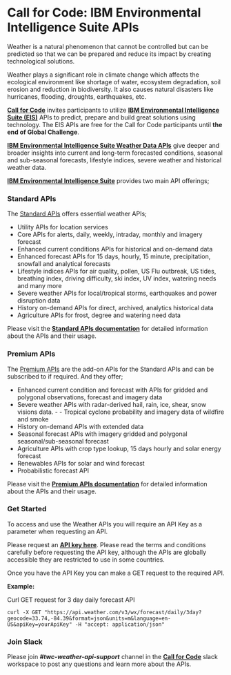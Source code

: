 # Call for Code: IBM Environmental Intelligence Suite APIs

Weather is a natural phenomenon that cannot be controlled but can be predicted so that we can be prepared and reduce its impact by creating technological solutions.

Weather plays a significant role in climate change which affects the ecological environment like shortage of water, ecosystem degradation, soil erosion and reduction in biodiversity. It also causes natural disasters like hurricanes, flooding, droughts, earthquakes, etc.

**[Call for Code](https://developer.ibm.com/callforcode/)** invites participants to utilize **[IBM Environmental Intelligence Suite (EIS)](https://www.ibm.com/products/environmental-intelligence-suite)** APIs to predict, prepare and build great solutions using technology. The EIS APIs are free for the Call for Code participants until **the end of Global Challenge**.

**[IBM Environmental Intelligence Suite Weather Data APIs](https://www.ibm.com/products/environmental-intelligence-suite)** give deeper and broader insights into current and long-term forecasted conditions, seasonal and sub-seasonal forecasts, lifestyle indices, severe weather and historical weather data.

**[IBM Environmental Intelligence Suite](https://www.ibm.com/products/environmental-intelligence-suite)** provides two main API offerings;

### Standard APIs

The [Standard APIs](https://docs.google.com/document/d/14OK6NG5GRwezb6-5C1vQJoRdStrGnXUiXBDCmQP9T9s/edit) offers essential weather APIs;

- Utility APIs for location services
- Core APIs for alerts, daily, weekly, intraday, monthly and imagery forecast
- Enhanced current conditions APIs for historical and on-demand data
- Enhanced forecast APIs for 15 days, hourly, 15 minute, precipitation, snowfall and analytical forecasts
- Lifestyle indices APIs for air quality, pollen, US Flu outbreak, US tides, breathing index, driving difficulty, ski index, UV index, watering needs and many more
- Severe weather APIs for local/tropical storms, earthquakes and power disruption data
- History on-demand APIs for direct, archived, analytics historical data
- Agriculture APIs for frost, degree and watering need data

Please visit the **[Standard APIs documentation](https://docs.google.com/document/d/14OK6NG5GRwezb6-5C1vQJoRdStrGnXUiXBDCmQP9T9s/edit)** for detailed information about the APIs and their usage.

### Premium APIs

The [Premium APIs](https://docs.google.com/document/d/16TJJVFvNxqmWR1T6wmpnHuV3XZIZ0krJVcJRprs85tc/edit) are the add-on APIs for the Standard APIs and can be subscribed to if required. And they offer;

- Enhanced current condition and forecast with APIs for gridded and polygonal observations, forecast and imagery data
- Severe weather APIs with radar-derived hail, rain, ice, shear, snow visions data. - - Tropical cyclone probability and imagery data of wildfire and smoke
- History on-demand APIs with extended data
- Seasonal forecast APIs with imagery gridded and polygonal seasonal/sub-seasonal forecast
- Agriculture APIs with crop type lookup, 15 days hourly and solar energy forecast
- Renewables APIs for solar and wind forecast
- Probabilistic forecast API

Please visit the **[Premium APIs documentation](https://docs.google.com/document/d/16TJJVFvNxqmWR1T6wmpnHuV3XZIZ0krJVcJRprs85tc/edit)** for detailed information about the APIs and their usage.

### Get Started

To access and use the Weather APIs you will require an API Key as a parameter when requesting an API.

Please request an **[API key here](https://airtable.com/appH4Pgp5VwbNsunH/pag1e1VDzOkT7bxFD/form)**. Please read the terms and conditions carefully before requesting the API key, although the APIs are globally accessible they are restricted to use in some countries.

Once you have the API Key you can make a GET request to the required API.

**Example:**

Curl GET request for 3 day daily forecast API

```curl
curl -X GET "https://api.weather.com/v3/wx/forecast/daily/3day?geocode=33.74,-84.39&format=json&units=m&language=en-US&apiKey=yourApiKey" -H "accept: application/json"
```

### Join Slack

Please join **_#twc-weather-api-support_** channel in the **[Call for Code](https://callforcode.typeform.com/to/Ow3xQr?typeform-source=github.com)** slack workspace to post any questions and learn more about the APIs.
